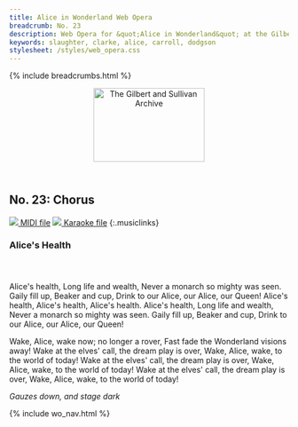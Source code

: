 ```yaml
---
title: Alice in Wonderland Web Opera
breadcrumb: No. 23
description: Web Opera for &quot;Alice in Wonderland&quot; at the Gilbert and Sullivan Archive
keywords: slaughter, clarke, alice, carroll, dodgson
stylesheet: /styles/web_opera.css
---
```


{% include breadcrumbs.html %}
<header>
    <a href="../../index.html"><img src="https://gsarchive.net/layout/images/logo3sm.jpg" alt="The Gilbert and Sullivan Archive" width="200" height="133" border="0"></a>
    <div class=titlecard style="background-color: #ffffcc; background-image: url(../graphics/title.gif)" title="Alice in Wonderland"></div>
</header>

## No. 23: Chorus

[ ![](/layout/images/midi.gif) MIDI file](../alice/aiw23.mid)
[ ![](/layout/images/midi_karaoke.gif) Karaoke file](../alice/kar/aiw23.kar)
{:.musiclinks}

### Alice's Health
#### &nbsp;
Alice's health, Long life and wealth,
Never a monarch so mighty was seen.
Gaily fill up, Beaker and cup,
Drink to our Alice, our Alice, our Queen!
Alice's health, Alice's health, Alice's health.
Alice's health, Long life and wealth,
Never a monarch so mighty was seen.
Gaily fill up, Beaker and cup,
Drink to our Alice, our Alice, our Queen!

Wake, Alice, wake now; no longer a rover,
Fast fade the Wonderland visions away!
Wake at the elves' call, the dream play is over,
Wake, Alice, wake, to the world of today!
Wake at the elves' call, the dream play is over,
Wake, Alice, wake, to the world of today!
Wake at the elves' call, the dream play is over,
Wake, Alice, wake, to the world of today!

*Gauzes down, and stage dark*

{% include wo_nav.html %}
